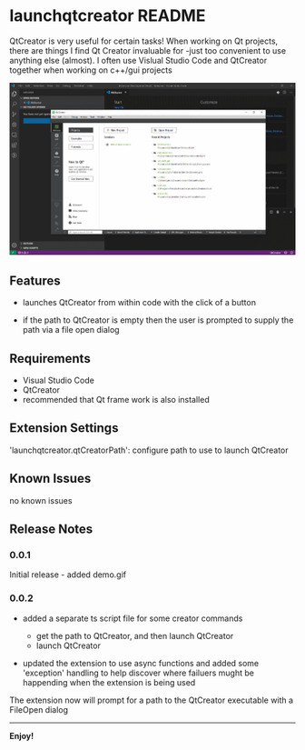 # launchqtcreator README

QtCreator is very useful for certain tasks! When working on Qt projects, there are things I find Qt Creator invaluable for -just too convenient to use anything else (almost). I often use Vislual Studio Code and QtCreator together when working on c++/gui projects

![Qt Creator Launcher](src/images/demo.gif)

## Features

- launches QtCreator from within code with the click of a button

- if the path to QtCreator is empty then the user is prompted to
  supply the path via a file open dialog

## Requirements

- Visual Studio Code
- QtCreator
- recommended that Qt frame work is also installed

## Extension Settings

'launchqtcreator.qtCreatorPath': configure path to use to launch QtCreator

## Known Issues

no known issues

## Release Notes

### 0.0.1

Initial release - added demo.gif

### 0.0.2

- added a separate ts script file for some creator commands
  - get the path to QtCreator, and then launch QtCreator
  - launch QtCreator

- updated the extension to use async functions and added some 
  'exception' handling to help discover where failuers mught be
  happending when the extension is being used

The extension now will prompt for a path to the QtCreator executable with a FileOpen dialog

-----------------------------------------------------------------------------------------------------------

**Enjoy!**

